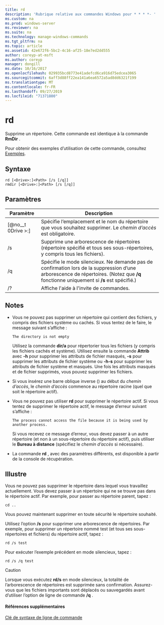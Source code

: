 ```yaml
---
title: rd
description: 'Rubrique relative aux commandes Windows pour * * * *- '
ms.custom: na
ms.prod: windows-server
ms.reviewer: na
ms.suite: na
ms.technology: manage-windows-commands
ms.tgt_pltfrm: na
ms.topic: article
ms.assetid: 42e672f6-5bc2-4c16-af25-18e7ed2dd555
author: coreyp-at-msft
ms.author: coreyp
manager: dongill
ms.date: 10/16/2017
ms.openlocfilehash: 029935bcd8773e41adefcd6ca916d75edcea3065
ms.sourcegitcommit: 6aff3d88ff22ea141a6ea6572a5ad8dd6321f199
ms.translationtype: MT
ms.contentlocale: fr-FR
ms.lasthandoff: 09/27/2019
ms.locfileid: "71371800"
---
```

# <a name="rd"></a>rd



Supprime un répertoire. Cette commande est identique à la commande **RmDir** .

Pour obtenir des exemples d’utilisation de cette commande, consultez [Exemples](#BKMK_examples).

## <a name="syntax"></a>Syntaxe

```
rd [<Drive>:]<Path> [/s [/q]]
rmdir [<Drive>:]<Path> [/s [/q]]
```

## <a name="parameters"></a>Paramètres

|     Paramètre     |                                                                 Description                                                                  |
|-------------------|----------------------------------------------------------------------------------------------------------------------------------------------|
| [@no__t 0Drive >:] <Path> |                      Spécifie l’emplacement et le nom du répertoire que vous souhaitez supprimer. Le *chemin d’accès* est obligatoire.                       |
|        /s         |                     Supprime une arborescence de répertoires (répertoire spécifié et tous ses sous-répertoires, y compris tous les fichiers).                      |
|        /q         | Spécifie le mode silencieux. Ne demande pas de confirmation lors de la suppression d’une arborescence de répertoires. (Notez que **/q** fonctionne uniquement si **/s** est spécifié.) |
|        /?         |                                                     Affiche l'aide à l'invite de commandes.                                                     |

## <a name="remarks"></a>Notes

-   Vous ne pouvez pas supprimer un répertoire qui contient des fichiers, y compris des fichiers système ou cachés. Si vous tentez de le faire, le message suivant s’affiche :

    `The directory is not empty`

    Utilisez la commande **dir/a** pour répertorier tous les fichiers (y compris les fichiers cachés et système). Utilisez ensuite la commande **Attrib** avec **-h** pour supprimer les attributs de fichier masqués, **-s** pour supprimer les attributs de fichier système ou **-h-s** pour supprimer les attributs de fichier système et masqués. Une fois les attributs masqués et de fichier supprimés, vous pouvez supprimer les fichiers.
-   Si vous insérez une barre oblique inverse (\) au début du *chemin d’accès*, le *chemin d’accès* commence au répertoire racine (quel que soit le répertoire actif).
-   Vous ne pouvez pas utiliser **rd** pour supprimer le répertoire actif. Si vous tentez de supprimer le répertoire actif, le message d’erreur suivant s’affiche :

    `The process cannot access the file because it is being used by another process.`

    Si vous recevez ce message d’erreur, vous devez passer à un autre répertoire (et non à un sous-répertoire du répertoire actif), puis utiliser le **Bureau à distance** (spécifiez le *chemin d’accès* si nécessaire).
-   La commande **rd** , avec des paramètres différents, est disponible à partir de la console de récupération.

## <a name="BKMK_examples"></a>Illustre

Vous ne pouvez pas supprimer le répertoire dans lequel vous travaillez actuellement. Vous devez passer à un répertoire qui ne se trouve pas dans le répertoire actif. Par exemple, pour passer au répertoire parent, tapez :
```
cd ..
```
Vous pouvez maintenant supprimer en toute sécurité le répertoire souhaité.

Utilisez l’option **/s** pour supprimer une arborescence de répertoires. Par exemple, pour supprimer un répertoire nommé test (et tous ses sous-répertoires et fichiers) du répertoire actif, tapez :
```
rd /s test
```
Pour exécuter l’exemple précédent en mode silencieux, tapez :
```
rd /s /q test
```

> [!CAUTION]
> Lorsque vous exécutez **rd/s** en mode silencieux, la totalité de l’arborescence de répertoires est supprimée sans confirmation. Assurez-vous que les fichiers importants sont déplacés ou sauvegardés avant d’utiliser l’option de ligne de commande **/q** .

#### <a name="additional-references"></a>Références supplémentaires

[Clé de syntaxe de ligne de commande](command-line-syntax-key.md)